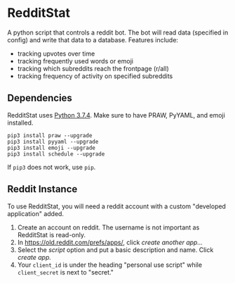 # RedditStat
A python script that controls a reddit bot. The bot will read data (specified in config) and write that data to a database. Features include:
 * tracking upvotes over time
 * tracking frequently used words or emoji
 * tracking which subreddits reach the frontpage (r/all)
 * tracking frequency of activity on specified subreddits

## Dependencies
RedditStat uses [Python 3.7.4](https://www.python.org/downloads/). Make sure to have PRAW, PyYAML, and emoji installed. 
```
pip3 install praw --upgrade
pip3 install pyyaml --upgrade
pip3 install emoji --upgrade
pip3 install schedule --upgrade
```
If ```pip3``` does not work, use ```pip```. 

## Reddit Instance
To use RedditStat, you will need a reddit account with a custom "developed application" added. 
1. Create an account on reddit. The username is not important as RedditStat is read-only.
2. In https://old.reddit.com/prefs/apps/, click *create another app...* 
3. Select the *script* option and put a basic description and name. Click *create app.*
4. Your ```client_id``` is under the heading "personal use script" while ```client_secret``` is next to "secret."
